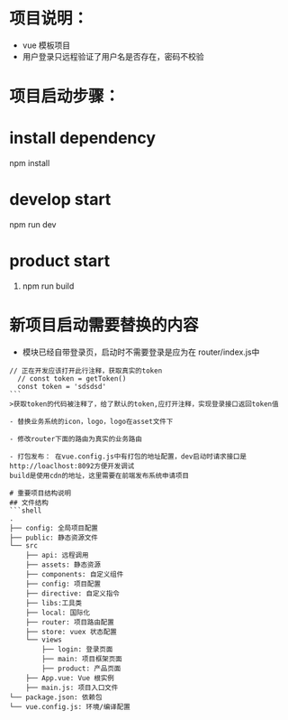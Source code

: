 # 项目说明：
  - vue 模板项目
  - 用户登录只远程验证了用户名是否存在，密码不校验
    
# 项目启动步骤：
# install dependency
npm install

# develop start
npm run dev

# product start
1. npm run build

# 新项目启动需要替换的内容

- 模块已经自带登录页，启动时不需要登录是应为在 router/index.js中

````
// 正在开发应该打开此行注释，获取真实的token
  // const token = getToken()
  const token = 'sdsdsd'
```
>获取token的代码被注释了，给了默认的token,应打开注释，实现登录接口返回token值

- 替换业务系统的icon，logo，logo在asset文件下

- 修改router下面的路由为真实的业务路由

- 打包发布： 在vue.config.js中有打包的地址配置，dev启动时请求接口是http://loaclhost:8092方便开发调试
build是使用cdn的地址，这里需要在前端发布系统申请项目

# 重要项目结构说明
## 文件结构
```shell
.
├── config: 全局项目配置
├── public: 静态资源文件
└── src
    ├── api: 远程调用
    ├── assets: 静态资源
    ├── components: 自定义组件
    ├── config: 项目配置
    ├── directive: 自定义指令
    ├── libs:工具类
    ├── local: 国际化
    ├── router: 项目路由配置
    ├── store: vuex 状态配置
    └── views
        ├── login: 登录页面
        ├── main: 项目框架页面
        ├── product: 产品页面
    ├── App.vue: Vue 根实例
    ├── main.js: 项目入口文件
└── package.json: 依赖包
└── vue.config.js: 环境/编译配置


